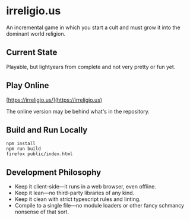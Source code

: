 # irreligio.us

An incremental game in which you start a cult and must grow it into the dominant world religion.

## Current State

Playable, but lightyears from complete and not very pretty or fun yet.

## Play Online

[https://irreligio.us/](https://irreligio.us)

The online version may be behind what's in the repository.

## Build and Run Locally

```
npm install
npm run build
firefox public/index.html
```

## Development Philosophy

- Keep it client-side&mdash;it runs in a web browser, even offline.
- Keep it lean&mdash;no third-party libraries of any kind.
- Keep it clean with strict typescript rules and linting.
- Compile to a single file&mdash;no module loaders or other fancy schmancy nonsense of that sort.
